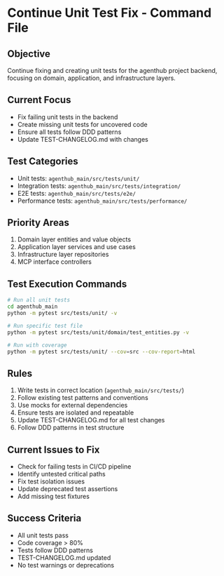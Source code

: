 # Continue Unit Test Fix - Command File

## Objective
Continue fixing and creating unit tests for the agenthub project backend, focusing on domain, application, and infrastructure layers.

## Current Focus
- Fix failing unit tests in the backend
- Create missing unit tests for uncovered code
- Ensure all tests follow DDD patterns
- Update TEST-CHANGELOG.md with changes

## Test Categories
- Unit tests: `agenthub_main/src/tests/unit/`
- Integration tests: `agenthub_main/src/tests/integration/`
- E2E tests: `agenthub_main/src/tests/e2e/`
- Performance tests: `agenthub_main/src/tests/performance/`

## Priority Areas
1. Domain layer entities and value objects
2. Application layer services and use cases
3. Infrastructure layer repositories
4. MCP interface controllers

## Test Execution Commands
```bash
# Run all unit tests
cd agenthub_main
python -m pytest src/tests/unit/ -v

# Run specific test file
python -m pytest src/tests/unit/domain/test_entities.py -v

# Run with coverage
python -m pytest src/tests/unit/ --cov=src --cov-report=html
```

## Rules
1. Write tests in correct location (`agenthub_main/src/tests/`)
2. Follow existing test patterns and conventions
3. Use mocks for external dependencies
4. Ensure tests are isolated and repeatable
5. Update TEST-CHANGELOG.md for all test changes
6. Follow DDD patterns in test structure

## Current Issues to Fix
- Check for failing tests in CI/CD pipeline
- Identify untested critical paths
- Fix test isolation issues
- Update deprecated test assertions
- Add missing test fixtures

## Success Criteria
- All unit tests pass
- Code coverage > 80%
- Tests follow DDD patterns
- TEST-CHANGELOG.md updated
- No test warnings or deprecations